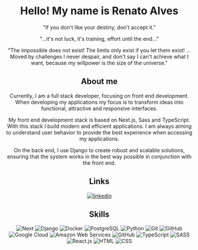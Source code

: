 <div align=center>
  
  # Hello! My name is Renato Alves 
  
  "If you don't like your destiny, don't accept it."

  "...it's not luck, it's training, effort until the end..."
  
  "The impossible does not exist! The limits only exist if you let them exist! ... Moved by challenges I never despair, and don't say I can't achieve what I want, because my willpower is the size of the universe."
  
  ## About me
  Currently, I am a full stack developer, focusing on front end development. When developing my applications my focus is to transform ideas into functional, attractive and responsive interfaces.
  
  My front end development stack is based on Next.js, Sass and TypeScript. With this stack I build modern and efficient applications. I am always aiming to understand user behavior to provide the best experience when accessing my applications.
  
  On the back end, I use Django to create robust and scalable solutions, ensuring that the system works in the best way possible in conjunction with the front end.

  
  ## Links
  [![linkedin](https://img.shields.io/badge/linkedin-0A66C2?style=for-the-badge&logo=linkedin&logoColor=white)](https://linkedin.com/in/renatosalves)
  
  
  ## Skills
  ![Next](https://skillicons.dev/icons?i=next "Next")
  ![Django](https://skillicons.dev/icons?i=django "Django")
  ![Docker](https://skillicons.dev/icons?i=postgres "PotsgreSQL")
  ![PostgreSQL](https://skillicons.dev/icons?i=next "Next")
  ![Python](https://skillicons.dev/icons?i=python "Python")
  ![Git](https://skillicons.dev/icons?i=git "Git")
  ![GitHub](https://skillicons.dev/icons?i=github "GitHub")
  ![Google Cloud](https://skillicons.dev/icons?i=googlecloud "Google Cloud")
  ![Amazon Web Services](https://skillicons.dev/icons?i=aws "Amazon Web Services")
  ![GitHub](https://skillicons.dev/icons?i=github "GitHub")
  ![TypeScript](https://skillicons.dev/icons?i=ts "TypeScript")
  ![SASS](https://skillicons.dev/icons?i=sass "SASS")
  ![React.js](https://skillicons.dev/icons?i=react "React.js")
  ![HTML](https://skillicons.dev/icons?i=html "HTML")
  ![CSS](https://skillicons.dev/icons?i=css "CSS")
  
</div>

